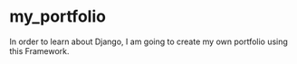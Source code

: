 # my_portfolio
 In order to learn about Django, I am going to create my own portfolio using this Framework.
